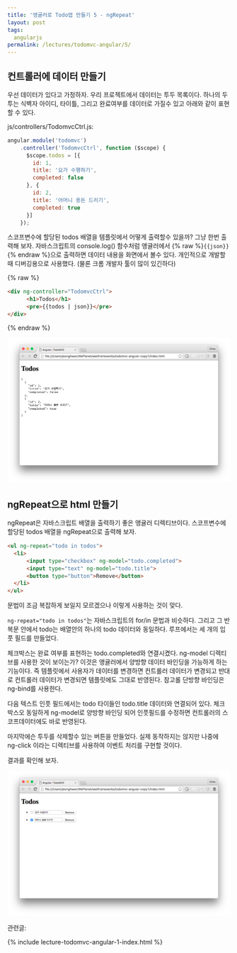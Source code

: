 ```yaml
---
title: '앵귤러로 Todo앱 만들기 5 - ngRepeat'
layout: post
tags:
  angularjs
permalink: /lectures/todomvc-angular/5/
---
```



## 컨트롤러에 데이터 만들기

우선 데이터가 있다고 가정하자.
우리 프로젝트에서 데이터는 투두 목록이다.
하나의 두투는 식벽자 아이디, 타이틀, 그리고 완료여부를 데이터로 가질수 있고 아래와 같이 표현할 수 있다.

js/controllers/TodomvcCtrl.js:

```javascript
angular.module('todomvc')
    .controller('TodomvcCtrl', function ($scope) {
      $scope.todos = [{
        id: 1,
        title: '요가 수행하기',
        completed: false
      }, {
        id: 2,
        title: '어머니 용돈 드리기',
        completed: true
      }]
    });
```

스코프변수에 할당된 todos 배열을 템플릿에서 어떻게 출력할수 있을까?
그냥 한번 출력해 보자.
자바스크립트의 console.log() 함수처럼 앵귤러에서 {% raw %}`{{json}}`{% endraw %}으로 출력하면 데이터 내용을 화면에서 볼수 있다.
개인적으로 개발할때 디버깅용으로 사용했다. (물론 크롬 개발자 툴이 많이 있긴하다)

{% raw %}
```html
<div ng-controller="TodomvcCtrl">
      <h1>Todos</h1>
      <pre>{{todos | json}}</pre>
</div>
```
{% endraw %}

![](/assets/imgs/2016/lecture-todomvc-angular-2-result4.png)


## ngRepeat으로 html 만들기

ngRepeat은 자바스크립트 배열을 출력하기 좋은 앵귤러 디렉티브이다.
스코프변수에 할당된 todos 배열을 ngRepeat으로 출력해 보자.

```html
<ul ng-repeat="todo in todos">
  <li>
      <input type="checkbox" ng-model="todo.completed">
      <input type="text" ng-model="todo.title">
      <button type="button">Remove</button>
  </li>
</ul>
```

문법이 조금 복잡하게 보일지 모르겠으나 이렇게 사용하는 것이 맞다.

`ng-repeat="todo in todos"`는 자바스크립트의 for/in 문법과 비슷하다.
그리고 그 반복문 안에서 todo는 배열안의 하나의 todo 데이터와 동일하다.
루프에서는 세 개의 입풋 필드를 만들었다.

체크박스는 완료 여부를 표현하는 todo.completed와 연결시켰다.
ng-model 디렉티브를 사용한 것이 보이는가?
이것은 앵귤러에서 양방향 데이터 바인딩을 가능하게 하는 기능이다.
즉 템플릿에서 사용자가 데이터를 변경하면 컨트롤러 데이터가 변경되고 반대로 컨트롤러 데이터가 변경되면 템플릿에도 그대로 반영된다.
참고롤 단방향 바인딩은 ng-bind를 사용한다.

다음 텍스트 인풋 필드에서는 todo 타이들인 todo.title 데이터와 연결되어 있다.
체크박스오 동일하게 ng-model로 양방향 바인딩 되어 인풋필드를 수정하면 컨트롤러의 스코프데이터에도 바로 반영된다.

마지막에슨 투두를 삭제할수 있는 버튼을 만들었다.
실제 동작하지는 않지만 나중에 ng-click 이라는 디렉티브를 사용하여 이벤트 처리를 구현할 것이다.

결과를 확인해 보자.

![](/assets/imgs/2016/lecture-todomvc-angular-2-result5.png)


관련글:

{% include lecture-todomvc-angular-1-index.html %}